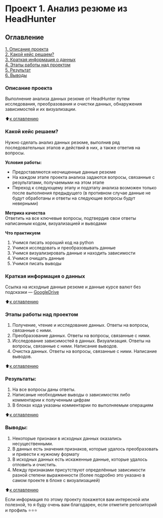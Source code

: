 # Проект 1. Анализ резюме из HeadHunter

## Оглавление  
[1. Описание проекта](https://github.com/NikolayKordiukov/sf_data_science/tree/master/project_1/README.md#Описание-проекта)  
[2. Какой кейс решаем?](https://github.com/NikolayKordiukov/sf_data_science/tree/master/project_1/README.md#Какой-кейс-решаем)  
[3. Краткая информация о данных](https://github.com/NikolayKordiukov/sf_data_science/tree/master/project_1/README.md#Краткая-информация-о-данных)  
[4. Этапы работы над проектом](https://github.com/NikolayKordiukov/sf_data_science/tree/master/project_1/README.md#Этапы-работы-над-проектом)  
[5. Результат](https://github.com/NikolayKordiukov/sf_data_science/tree/master/project_1/README.md#Результат)    
[6. Выводы](https://github.com/NikolayKordiukov/sf_data_science/tree/master/project_1/README.md#Выводы) 

### Описание проекта    
Выполнение анализа данных резюме от HeadHunter путем исследования, преобразования и очистки данных, обнаружения зависимостей и их визуализации.

:arrow_up:[к оглавлению](https://github.com/NikolayKordiukov/sf_data_science/tree/master/project_1/README.md#Оглавление)


### Какой кейс решаем?    
Нужно сделать анализ данных резюме, выполнив ряд последовательных этапов и действий в них, а также ответив на вопросы.

**Условия работы:**  
- Предоставляются неочищенные данные резюме
- На каждом этапе проекта анализа задаются вопросы, связанные с результатами, получаемыми на этом этапе
- Переход к следующему этапу и подэтапу анализа возможен только после выполнения предыдущего (в противном случае данные не будут обработаны и ответы на следующие вопросы будут неверными)

**Метрика качества**     
Ответить на все ключевые вопросы, подтвердив свои ответы написанным кодом, визуализацией и выводами

**Что практикуем**     
1. Учимся писать хороший код на python
2. Учимся исследовать и преобразовывать данные
3. Учимся визуализировать данные и находить зависимости
4. Учимся очищать данные
5. Учимся писать выводы


### Краткая информация о данных
Ссылка на исходные данные резюме и данные курсе валют без подсказки — [GoogleDrive](https://drive.google.com/drive/folders/15idTrKHoRsy_BsKe2eGZfBBXDwykjL1D)
  
:arrow_up:[к оглавлению](https://github.com/NikolayKordiukov/sf_data_science/tree/master/project_1/README.md#Оглавление)


### Этапы работы над проектом  
1. Получение, чтение и исследование данных. Ответы на вопросы, связанные с ними.
2. Преобразование данных. Ответы на вопросы, связанные с ними.
3. Исследование зависимостей в данных. Визуализация. Ответы на вопросы, связанные с ними. Написание выводов.
4. Очистка данных. Ответы на вопросы, связанные с ними. Написание выводов.


:arrow_up:[к оглавлению](https://github.com/NikolayKordiukov/sf_data_science/tree/master/project_1/README.md#Оглавление)


### Результаты:  
1. На все вопросы даны ответы.
2. Написаные необходимые выводы о зависимостях либо комментарии к полученным цифрам
3. В блоках кода указаны комментарии по выполняемым операциям

:arrow_up:[к оглавлению](https://github.com/NikolayKordiukov/sf_data_science/tree/master/project_1/README.md#Оглавление)


### Выводы:  
1. Некоторые признаки в исходных данных оказались несущественными.
2. В данных есть значения признаков, которые удалось преобразовать и привести к нужному формату
3. В исходных данных есть искаженные данные, которые удалось отловить и очистить.
4. Между признаками присутствуют определённые зависимости разной степени выраженности (более подробно это указано в самом проекте в блоке с визуализацией)

:arrow_up:[к оглавлению](https://github.com/NikolayKordiukov/sf_data_science/tree/master/project_1/README.md#Оглавление)


Если информация по этому проекту покажется вам интересной или полезной, то я буду очень вам благодарен, если отметите репозиторий и профиль ⭐️⭐️⭐️